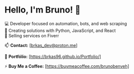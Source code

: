 # Hello, I'm Bruno! 👋

💻 Developer focused on automation, bots, and web scraping  
🚀 Creating solutions with Python, JavaScript, and React  
🎯 Selling services on Fiverr  

📫 **Contact:** [brkas_dev@proton.me]  

💬 **Portfólio:** [https://brkas96.github.io/Portfolio/]

⚡ **Buy Me a Coffee:** [https://buymeacoffee.com/brunobenveh]

<!--
**brkas96/brkas96** is a ✨ _special_ ✨ repository because its `README.md` (this file) appears on your GitHub profile.

Here are some ideas to get you started:

- 🔭 I’m currently working on ...
- 🌱 I’m currently learning ...
- 👯 I’m looking to collaborate on ...
- 🤔 I’m looking for help with ...
- 💬 Ask me about ...
- 📫 How to reach me: ...
- 😄 Pronouns: ...
- ⚡ Fun fact: ...
-->
